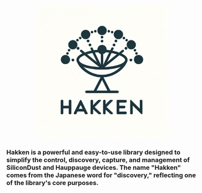 <p align="center">
  <img src="https://github.com/bleichroeder/Hakken/blob/main/logo.png?raw=true" width="350" title="hover text">
</p>

### Hakken is a powerful and easy-to-use library designed to simplify the control, discovery, capture, and management of SiliconDust and Hauppauge devices. The name "Hakken" comes from the Japanese word for "discovery," reflecting one of the library's core purposes.
